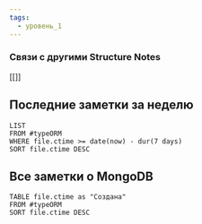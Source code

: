 ```yaml
---
tags:
  - уровень_1
---
```

### Связи с другими Structure Notes

[[]]

## Последние заметки за неделю

```dataview
LIST
FROM #typeORM   
WHERE file.ctime >= date(now) - dur(7 days)
SORT file.ctime DESC
```

## Все заметки о MongoDB

```dataview
TABLE file.ctime as "Создана"
FROM #typeORM  
SORT file.ctime DESC
```
